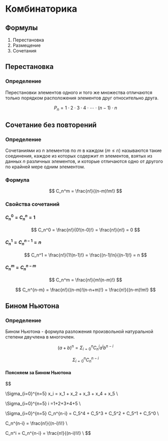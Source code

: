# Комбинаторика

## Формулы

1. Перестановка
2. Размещение
3. Сочетания

## Перестановка

### Определение

Перестановки элементов одного и того же множества отличаются только порядком расположения элементов друг относительно друга.

$$
P_n = 1 \cdot 2 \cdot 3 \cdot 4 \cdot \cdots \cdot (n−1) \cdot n
$$


## Сочетание без повторений

### Определение

Сочетаниями из $n$ элементов по $m$ в каждом
$(m \leqslant n)$ называются такие соединения,
каждое из которых содержит $m$ элементов,
взятых из данных $n$ различных элементов,
и которые отличаются одно от другого по
крайней мере одним элементом.

### Формула

$$
C_n^m = \frac{n!}{(n-m)!m!}
$$

### Свойства сочетаний

#### $C_n^0 = C_n^n = 1$

$$
C_n^0 = \frac{n!}{0!(n-0)!} = \frac{n!}{n!} = 0
$$

#### $C_n^1 = C_n^{n-1} = n$

$$
C_n^1 = \frac{n!}{1!(n-1)!} = \frac{(n-1)!n}{(n-1)!} = n
$$

#### $C_n^m = C_n^{n-m}$

$$
C_n^m = \frac{n!}{m!(n-m)!}
$$

$$
C_n^{n-m} = \frac{n!}{(n-m)!(n-n+m)!} = \frac{n!}{(n-m)!m!}
$$

## Бином Ньютона

### Определение

Бином Ньютона - формула разложения
произвольной натуральной степени
двучлена в многочлен.

$$
(a + b)^n = \Sigma_{i=0}^n C_n^i a^i b^{n-i}
$$

$$
\Sigma_{i=0}^n C_n^{n-i}
$$


#### Поясняем за Бином Ньютона

$$

\Sigma_{i=0}^{n=5} x_i = x_1 + x_2 + x_3 + x_4 + x_5 \\

\Sigma_{i=0}^{n=5} i =1+2+3+4+5 \\

\Sigma_{i=0}^{n=5} C_n^{n-i} = C_5^4 + C_5^3 + C_5^2 + C_5^1 + C_5^0 \\

C_n^{n-i} = \frac{n!}{(n-i)!i!} \\

C_n^i = C_n^{n-i} = \frac{n!}{(n-i)!i!} \\
$$
